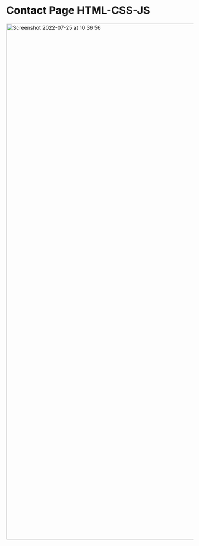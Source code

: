 # Contact Page HTML-CSS-JS

<img width="1385" alt="Screenshot 2022-07-25 at 10 36 56" src="https://user-images.githubusercontent.com/42389395/180746801-8100bbc7-5570-471e-83a6-c99d718274e8.png">
